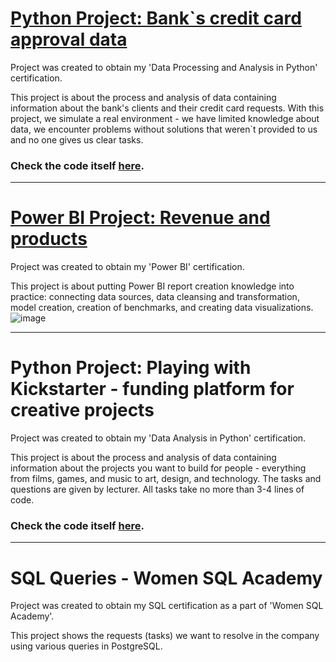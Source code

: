 # [Python Project: Bank`s credit card approval data](https://github.com/danajez/public_projects/blob/main/Python_CC-approval-data/README.md)

Project was created to obtain my 'Data Processing and Analysis in Python' certification. 

This project is about the process and analysis of data containing information about the bank's clients and their credit card requests. With this project, we simulate a real environment - we have limited knowledge about data, we encounter problems without solutions that weren`t provided to us and no one gives us clear tasks.

### Check the code itself [here](https://github.com/danajez/public_projects/blob/main/Python_CC-approval-data/CC_approval_data.ipynb).
---
# [Power BI Project: Revenue and products](https://github.com/danajez/public_projects/blob/main/Power-BI_cert_project/README.md)

Project was created to obtain my 'Power BI' certification.

This project is about putting Power BI report creation knowledge into practice: connecting data sources, data cleansing and transformation, model creation, creation of benchmarks, and creating data visualizations.
![image](https://github.com/danajez/public_projects/assets/116874735/703ed2a8-7e31-4872-bdb3-f6a832173a4a)

---
# Python Project: Playing with Kickstarter - funding platform for creative projects

Project was created to obtain my 'Data Analysis in Python' certification.

This project is about the process and analysis of data containing information about the projects you want to build for people - everything from films, games, and music to art, design, and technology. The tasks and questions are given by lecturer. All tasks take no more than 3-4 lines of code.

### Check the code itself [here](https://github.com/danajez/public_projects/blob/main/Python_WDA_kickstarter-projects/WDA%20Certification%20-%20github.ipynb).

---
# SQL Queries - Women SQL Academy

Project was created to obtain my SQL certification as a part of 'Women SQL Academy'.

This project shows the requests (tasks) we want to resolve in the company using various queries in PostgreSQL.
